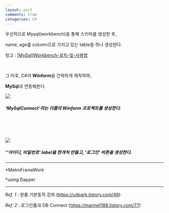 ```yaml
---
layout: post
comments: true
categories: C#
---
```


우선적으로 Mysql(workbench)을 통해 스키마를 생성한 후,   

name, age를 column으로 가지고 있는 table을 하나 생성한다.

참고 : [[MySql]Workbench-설치-및-사용법]([https://jongwuner.github.io/2019/08/07/MySql-Workbench-%EC%84%A4%EC%B9%98-%EB%B0%8F-%EC%82%AC%EC%9A%A9%EB%B2%95/](https://jongwuner.github.io/2019/08/07/MySql-Workbench-설치-및-사용법/))  

​        

그 이후, C#의 **Winform**을 간략하게 제작하여, 

**MySql**과 연동해본다. 



![](C:\Users\jklh0\source\github\jongwuner.github.io\_posts\C#\img\201908071.PNG)

##### 'MySqlConnect'라는 이름의 Winform 프로젝트를  생성한다.            

​          

​          



![](C:\Users\jklh0\source\github\jongwuner.github.io\_posts\C#\img\201908072.PNG)

##### ''아이디, 비밀번호' label을 한개씩 만들고, '로그인' 버튼을 생성한다.

 



-----------------------------------------

*MetroFrameWork

*using Dapper

---------------------

*Ref. 1*  : 윈폼 기본동작 강좌 (https://udpark.tistory.com/49)  

*Ref. 2* :  로그인폼과 DB Connect (https://marine1188.tistory.com/77) 